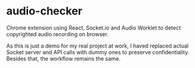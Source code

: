 # audio-checker

Chrome extension using React, Socket.io and Audio Worklet to detect copyrighted audio recording on browser.

As this is just a demo for my real project at work, I haved replaced actual Socket server and API calls with dummy ones to preserve confidentiality. Besides that, the workflow remains the same. 